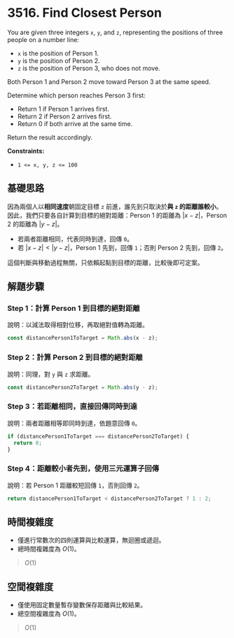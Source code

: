 # 3516. Find Closest Person

You are given three integers `x`, `y`, and `z`, representing the positions of three people on a number line:

- `x` is the position of Person 1.
- `y` is the position of Person 2.
- `z` is the position of Person 3, who does not move.

Both Person 1 and Person 2 move toward Person 3 at the same speed.

Determine which person reaches Person 3 first:

- Return 1 if Person 1 arrives first.
- Return 2 if Person 2 arrives first.
- Return 0 if both arrive at the same time.

Return the result accordingly.

**Constraints:**

- `1 <= x, y, z <= 100`

## 基礎思路

因為兩個人以**相同速度**朝固定目標 `z` 前進，誰先到只取決於**與 `z` 的距離誰較小**。
因此，我們只要各自計算到目標的絕對距離：Person 1 的距離為 $|x-z|$，Person 2 的距離為 $|y-z|$。

- 若兩者距離相同，代表同時到達，回傳 `0`。
- 若 $|x-z|<|y-z|$，Person 1 先到，回傳 `1`；否則 Person 2 先到，回傳 `2`。

這個判斷與移動過程無關，只依賴起點到目標的距離，比較後即可定案。

## 解題步驟

### Step 1：計算 Person 1 到目標的絕對距離

說明：以減法取得相對位移，再取絕對值轉為距離。

```typescript
const distancePerson1ToTarget = Math.abs(x - z);
```

### Step 2：計算 Person 2 到目標的絕對距離

說明：同理，對 `y` 與 `z` 求距離。

```typescript
const distancePerson2ToTarget = Math.abs(y - z);
```

### Step 3：若距離相同，直接回傳同時到達

說明：兩者距離相等即同時到達，依題意回傳 `0`。

```typescript
if (distancePerson1ToTarget === distancePerson2ToTarget) {
  return 0;
}
```

### Step 4：距離較小者先到，使用三元運算子回傳

說明：若 Person 1 距離較短回傳 `1`，否則回傳 `2`。

```typescript
return distancePerson1ToTarget < distancePerson2ToTarget ? 1 : 2;
```

## 時間複雜度

* 僅進行常數次的四則運算與比較運算，無迴圈或遞迴。
* 總時間複雜度為 $O(1)$。

> $O(1)$

## 空間複雜度

* 僅使用固定數量暫存變數保存距離與比較結果。
* 總空間複雜度為 $O(1)$。

> $O(1)$
